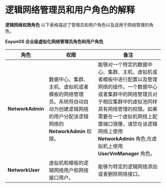 # 逻辑网络管理员和用户角色的解释

**逻辑网络权限角色**
以下表格描述了管理员和用户角色以及适用于网络管理的角色。

**EayunOS 企业级虚拟化网络管理员角色和用户角色**

|角色|权限|备注|
|----|----|----|
|**NetworkAdmin**|数据中心、集群、主机、虚拟机或者模板的网络管理员。系统将自动自动为创建逻辑网络的用户分配该逻辑网络的 **NetworkAdmin** 权限。|能够对一个特定的数据中心、集群、主机、虚拟机或者模板中进行配置以及管理网络的操作。一个数据中心或者集群中的网络管理员对于相应集群中的虚拟池同样具有网络管理的权限。如果需要在一个虚拟机网络上配置端口镜像，请您在该逻辑网络上使用 **NetworkAdmin** 角色,在虚拟机上使用 **UserVmManager** 角色。|
|**NetworkUser**|虚拟机和模板的逻辑网络用户和网络接口用户。|能够为特定的逻辑网络添加或者删除网络接口。|

